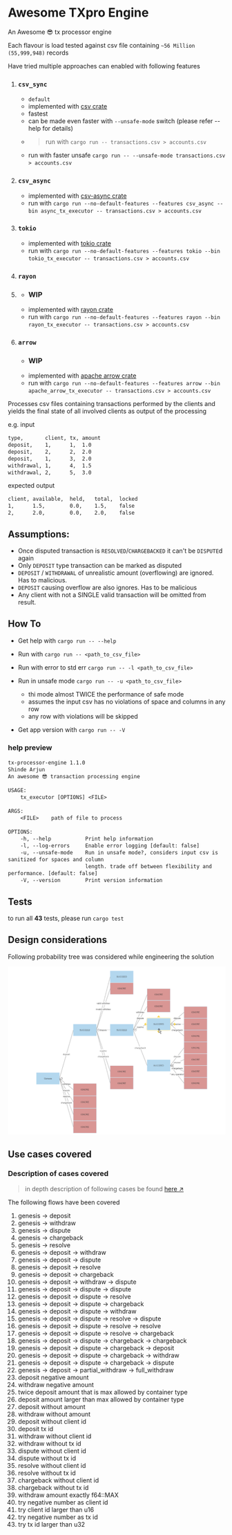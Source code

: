 # Awesome TXpro Engine 
An Awesome 😎 tx processor engine

Each flavour is load tested against csv file containing `~56 Million (55,999,948)` records 

Have tried multiple approaches can enabled with following features
1. ###  `csv_sync`
   - `default`
   - implemented with [csv crate](https://github.com/BurntSushi/rust-csv)
   - fastest
   - can be made even faster with `--unsafe-mode` switch (please refer --help for details)
   - > run with `cargo run -- transactions.csv > accounts.csv`
   - run with faster unsafe `cargo run -- --unsafe-mode transactions.csv > accounts.csv`
2. ### `csv_async`
   - implemented with [csv-async crate](https://github.com/gwierzchowski/csv-async)
   - run with `cargo run --no-default-features --features csv_async --bin async_tx_executor -- transactions.csv > accounts.csv`
3. ### `tokio`
   - implemented with [tokio crate](https://github.com/tokio-rs/tokio)
   - run with `cargo run --no-default-features --features tokio --bin tokio_tx_executor -- transactions.csv > accounts.csv`
4. ### `rayon`
5. - ### WIP
   - implemented with [rayon crate](https://github.com/rayon-rs/rayon)
   - run with `cargo run --no-default-features --features rayon --bin rayon_tx_executor -- transactions.csv > accounts.csv`
6. ### `arrow`
   - ### WIP
   - implemented with [apache arrow crate](https://github.com/apache/arrow-rs)
   - run with `cargo run --no-default-features --features arrow --bin apache_arrow_tx_executor -- transactions.csv > accounts.csv`

Processes csv files containing transactions performed by the clients and yields the final state of all involved clients as output of the processing 

e.g. input 
```csv
type,       client, tx, amount
deposit,    1,      1,  1.0
deposit,    2,      2,  2.0
deposit,    1,      3,  2.0
withdrawal, 1,      4,  1.5
withdrawal, 2,      5,  3.0
```

expected output
```csv
client, available,  held,   total,  locked
1,      1.5,        0.0,    1.5,    false
2,      2.0,        0.0,    2.0,    false
```

## Assumptions:

- Once disputed transaction is `RESOLVED`/`CHARGEBACKED` it can't be `DISPUTE`d again
- Only `DEPOSIT` type transaction can be marked as disputed
- `DEPOSIT` / `WITHDRAWAL` of unrealistic amount (overflowing) are ignored. Has to malicious.
- `DEPOSIT` causing overflow are also ignores. Has to be malicious
- Any client with not a SINGLE valid transaction will be omitted from result.
## How To
 - Get help with  `cargo run -- --help`

 - Run with  `cargo run -- <path_to_csv_file>` 

 - Run with error to std err `cargo run -- -l <path_to_csv_file>`
  
 - Run in unsafe mode `cargo run -- -u <path_to_csv_file>`
   - thi mode almost TWICE the performance of safe mode
   - assumes the input csv has no violations of space and columns in any row 
   - any row with violations will be skipped

 - Get app version with  `cargo run -- -V`

### help preview
```
tx-processor-engine 1.1.0
Shinde Arjun
An awesome 😎 transaction processing engine

USAGE:
    tx_executor [OPTIONS] <FILE>

ARGS:
    <FILE>    path of file to process

OPTIONS:
    -h, --help           Print help information
    -l, --log-errors     Enable error logging [default: false]
    -u, --unsafe-mode    Run in unsafe mode?, considers input csv is sanitized for spaces and column
                         length. trade off between flexibility and performance. [default: false]
    -V, --version        Print version information
```


## Tests
to run all **43** tests, please run `cargo test`

## Design considerations
Following probability tree was considered while engineering the solution

![image description](resources/probability_tree.png)


## Use cases covered

### Description of cases covered
> in depth description of following cases be found [here ↗](test_input/desc.md)

The following flows have been covered
1. genesis -> deposit  
1. genesis -> withdraw
1. genesis -> dispute
1. genesis -> chargeback
1. genesis -> resolve
1. genesis -> deposit -> withdraw
1. genesis -> deposit -> dispute
1. genesis -> deposit -> resolve
1. genesis -> deposit -> chargeback
1. genesis -> deposit -> withdraw -> dispute
1. genesis -> deposit -> dispute -> dispute
1. genesis -> deposit -> dispute -> resolve
1. genesis -> deposit -> dispute -> chargeback
1. genesis -> deposit -> dispute -> withdraw
1. genesis -> deposit -> dispute -> resolve -> dispute
1. genesis -> deposit -> dispute -> resolve -> resolve
1. genesis -> deposit -> dispute -> resolve -> chargeback
1. genesis -> deposit -> dispute -> chargeback -> chargeback
1. genesis -> deposit -> dispute -> chargeback -> deposit
1. genesis -> deposit -> dispute -> chargeback -> withdraw
1. genesis -> deposit -> dispute -> chargeback -> dispute
1. genesis -> deposit -> partial_withdraw -> full_withdraw
1. deposit negative amount
1. withdraw negative amount
1. twice deposit amount that is max allowed by container type
1. deposit amount larger than max allowed by container type
1. deposit without amount
1. withdraw without amount
1. deposit without client id
1. deposit tx id
1. withdraw without client id
1. withdraw without tx id
1. dispute without client id
1. dispute without tx id
1. resolve without client id
1. resolve without tx id
1. chargeback without client id
1. chargeback without tx id
1. withdraw amount exactly f64::MAX
1. try negative number as client id
1. try client id larger than u16
1. try negative number as tx id
1. try tx id larger than u32 